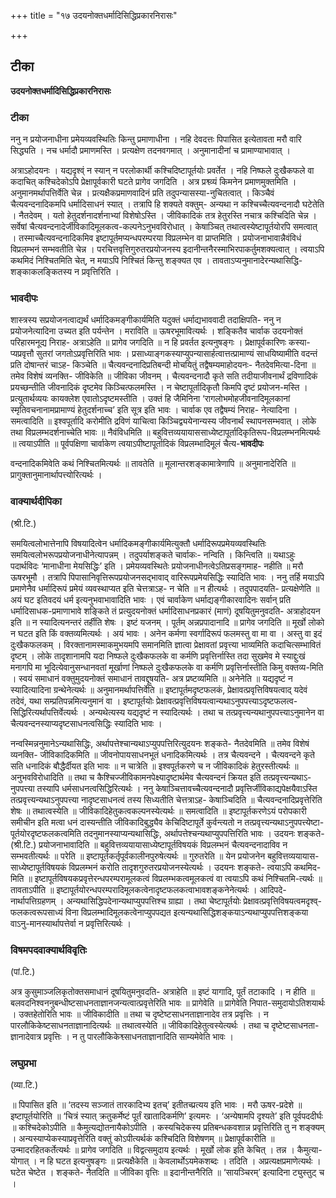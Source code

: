 +++
title = "१७ उदयनोक्तधर्मादिसिद्धिप्रकारनिरासः"

+++


## टीका

**उदयनोक्तधर्मादिसिद्धिप्रकारनिरासः**

### **टीका** 

ननु न प्रयोजनाधीना प्रमेयव्यवस्थितिः किन्तु प्रमाणाधीना । नहि देवदत्तः पिपासित इत्येतावता मरौ वारि सिद्ध्यति । नच धर्मादौ प्रमाणमस्ति । प्रत्यक्षेण तदनवगमात् । अनुमानादीनां च प्रामाण्याभावात् ।

अत्राऽहोदयनः । यद्यदृश्व्ं न स्यान् न परलोकार्थी कश्चिदिष्टापूर्तयोः प्रवर्तेत । नहि निष्फले दुःखैकफले वा कदाचित् कश्चिदेकोऽपि प्रेक्षापूर्वकारी घटते प्रागेव जगदिति । अत्र प्रश्व्व्यं किमनेन प्रमाणमुक्तमिति । अनुमानमर्थापत्तिर्वेति चेन्न । प्रत्यक्षैकप्रमाणवादिनं प्रति तदुपन्यासस्या-नुचितत्वात् । किञ्चैवं चैत्यवन्दनादिकमपि धर्मादिसाधनं स्यात् । तत्रापि हि शक्यते वक्तुम्- अन्यथा न कश्चिच्चैत्यवन्दनादौ घटेतेति । नैतदेवम् । यतो हेतुदर्शनादर्शनाभ्यां विशेषोऽस्ति । जीविकादिकं तत्र हेतुरस्ति नचात्र कश्चिदिति चेन्न । सर्वेषां चैत्यवन्दनादेर्जीविकादिमूलकत्व-कल्पनेऽनुभवविरोधात् । केषाञ्चित् तथात्वस्येष्टापूर्तयोरपि समत्वात् । तस्माच्चैत्यवन्दनादिकमिव इष्टापूर्तमप्यन्धपरम्परया विप्रलम्भेन वा प्राप्तमिति । प्रयोजनाभावान्नैवंविधं विप्रलम्भनं सम्भवतीति चेन्न । परचित्तवृत्तिगुरुतरप्रयोजनस्य इदानीन्तनैरस्माभिरपाकर्तुमशक्यत्वात् । त्वयाऽपि कथमिदं निश्चितमिति चेत्, न मयाऽपि निश्चितं किन्तु शङ्क्यत एव । तावताऽप्यनुमानादेरन्यथासिद्धि-शङ्काकलङ्कितस्य न प्रवृत्तिरिति ।

### **भावदीपः** 

शास्त्रस्य सप्रयोजनत्वाद्यर्थं धर्मादिकमङ्गीकार्यमिति यदुक्तं धर्माद्यभाववादी तदाक्षिपति- ननु न प्रयोजनेत्यादिना उच्यत इति पर्यन्तेन । मराविति ॥ ऊषरभूमावित्यर्थः । शङ्कितैव चार्वाक उदयनोक्तं परिहारमनूद्य निराह- अत्राऽहेति ॥ प्रागेव जगदिति ॥ न हि प्रवर्तत इत्यनुषङ्गः । प्रेक्षापूर्वकारिणः कस्या-प्यप्रवृत्तौ सुतरां जगतोऽप्रवृत्तिरिति भावः । प्रसाध्याङ्गकस्याप्युपन्यासार्हत्वात्तत्प्रामाण्यं साधयिष्यामीति वदन्तं प्रति दोषान्तरं चाऽह- किञ्चेति ॥ चैत्यवन्दनादिप्रतिबन्दी मोचयितुं तद्वैषम्यमाहोदयनः- नैतदेवमित्या-दिना ॥ तमेव विशेषं व्यनक्ति- जीविकेति ॥ जीविका जीवनम् । चैत्यवन्दनादौ कृते सति तदीयाजीवनार्थं द्रविणादिकं प्रयच्छन्तीति जीवनादिकं दृष्टमेव किञ्चित्फलमस्ति । न चेष्टापूर्तादिकृतौ किमपि दृष्टं प्रयोजन-मस्ति । प्रत्युतार्थव्ययः कायक्लेश एवातोऽदृष्टमस्तीति । उक्तं हि जैमिनिना ‘रागलोभमोहजीवनादिमूलकानां स्मृतिवचनानामप्रामाण्यं हेतुदर्शनाच्च’ इति सूत्र इति भावः । चार्वाक एव तद्वैषम्यं निराह- नेत्यादिना । समत्वादिति ॥ इश्वपूर्तादि करोमीति द्रविणं याचित्वा किञ्चिद्व्ययेनान्यस्य जीवनार्थं स्थापनसम्भवात् ।
लोके तथा विप्रलम्भदर्शनाच्चेति भावः ॥ नैवंविधमिति ॥ बहुवित्तव्ययायाससाध्येष्टापूर्तादिकृतिरूप-विप्रलम्भनमित्यर्थः ॥ त्वयाऽपीति ॥ पूर्वपक्षिणा चार्वाकेण त्वयाऽपीष्टापूर्तादिकं विप्रलम्भादिमूलं चैत्य-**भावदीपः** 

वन्दनादिकमिवेति कथं निश्चितमित्यर्थः ॥ तावतेति ॥ मूलान्तरशङ्कामात्रेणापि ॥ अनुमानादेरिति ॥ प्रागुक्तानुमानार्थापत्त्योरित्यर्थः ।

### **वाक्यार्थदीपिका**

(श्री.टि.)

समयित्वलोभात्तेनापि विषयादित्वेन धर्मादिकमङ्गीकार्यमित्युक्तौ धर्मादिरूपप्रमेयव्यवस्थितिः समयित्वलोभरूपप्रयोजनाधीनेत्यापन्नम् । तदुपर्याशङ्कते चार्वाकः- नन्विति । किन्त्विति ॥ यथाऽहुः पदार्थविदः ‘मानाधीना मेयसिद्धिः’ इति । प्रमेयव्यवस्थितेः प्रयोजनाधीनत्वेऽतिप्रसङ्गमाह- नहीति ॥ मरौ ऊषरभूमौ । तत्रापि पिपासानिवृत्तिरूपप्रयोजनसद्भावाद् वारिरूपप्रमेयसिद्धिः स्यादिति भावः । ननु तर्हि मयाऽपि प्रमाणेनैव धर्मादिरूपं प्रमेयं व्यवस्थाप्यत इति चेत्तत्राऽह- न चेति ॥ न हीत्यर्थः । तदुपपादयति- प्रत्यक्षेणेति ॥ अयं घट इतिवदयं धर्म इत्यनुभवाभावादिति भावः । एवं चार्वाकेण धर्माद्यङ्गीकारवादिनः सर्वान् प्रति धर्मादिसाधक-प्रमाणाभावे शङ्किते तं प्रत्युदयनोक्तं धर्मादिसाधनप्रकारं (माणं) दूषयितुमनुवदति- अत्राहोदयन इति ॥ न स्यादित्यनन्तरं तर्हीति शेषः । इष्टं यजनम् । पूर्तम् अन्नप्रपादानादि ॥ प्रागेव जगदिति ॥ मूर्खो लोको न घटत इति किं वक्तव्यमित्यर्थः । अयं भावः । अनेन कर्मणा स्वर्गादिरूपं फलमस्तु वा मा वा । अस्तु वा इदं दुःखैकफलकम् । विरक्तानामस्माकमुभयमपि समानमिति ज्ञात्वा प्रेक्षावतां प्रवृत्त्या भाव्यमिति कदाचित्सम्भावितं दृष्टम् । लोके तादृशानामपि यदा निष्फले दुःखैकफलके वा कर्मणि प्रवृत्तिर्नास्ति तदा सुखमेव मे स्याद्दुःखं मनागपि मा भूदित्येवानुसन्धानवतां मूर्खाणां निष्फले दुःखैकफलके वा कर्मणि प्रवृत्तिर्नास्तीति किमु वक्तव्य-मिति । स्वयं समाधानं वक्तुमुदयनोक्तं समाधानं तावद्दूषयति- अत्र प्रष्टव्यमिति ॥ अनेनेति ॥ यद्यदृष्टं न स्यादित्यादिना ग्रन्थेनेत्यर्थः ॥ अनुमानमर्थापत्तिर्वेति ॥ इष्टापूर्तमदृष्टफलकं, प्रेक्षावत्प्रवृत्तिविषयत्वाद् यदेवं तदेवं, यथा सम्प्रतिपन्नमित्यनुमानं वा । इष्टापूर्तयोः प्रेक्षावत्प्रवृत्तिविषयत्वान्यथाऽनुपपत्त्याऽदृष्टफलत्व-सिद्धिरित्यर्थापत्तिर्वेत्यर्थः । अन्यथेत्यस्य यद्यदृष्टं न स्यादित्यर्थः । तथा च तत्प्रवृत्त्यन्यथानुपपत्त्याऽनुमानेन वा चैत्यवन्दनस्याप्यदृष्टसाधनत्वसिद्धिः स्यादिति भावः ।

नन्वस्मिन्ननुमानेऽन्यथासिद्धिः, अर्थापत्तेश्चान्यथाऽप्युपपत्तिरित्युदयनः शङ्कते- नैतदेवमिति ॥ तमेव विशेषं व्यनक्ति- जीविकादिकमिति ॥ जीवनोपायसाधनभूतं धनादिकमित्यर्थः । तत्र चैत्यवन्दने । चैत्यवन्दने कृते सति धनादिकं बौद्धैर्दीयत इति भावः ॥ न चात्रेति ॥ इश्वपूर्तकरणे च न जीविकादिकं हेतुरस्तीत्यर्थः ॥ अनुभवविरोधादिति ॥ तथा च कैश्चिज्जीविकामनपेक्ष्यादृष्टार्थमेव चैत्यवन्दनं क्रियत इति तत्प्रवृत्त्यन्यथाऽ-नुपपत्त्या तस्यापि धर्मसाधनत्वसिद्धिरित्यर्थः । ननु केषाञ्चित्तावच्चैत्यवन्दनादौ प्रवृत्तिर्जीविकाद्यपेक्षयैवाऽस्ति तत्प्रवृत्त्यन्यथाऽनुपपत्त्या नादृष्टसाधनत्वं तस्य सिध्यतीति चेत्तत्राऽह- केषाञ्चिदिति ॥ चैत्यवन्दनादिप्रवृत्तेरिति शेषः ॥ तथात्वस्येति ॥ जीविकादिहेतुकत्वकल्पनस्येत्यर्थः ॥ समत्वादिति ॥ इष्टापूर्तकरणेऽयं परोपकारी समीचीन इति मत्वा धनं दास्यन्तीति जीविकादिबुद्ध्यैव केचिदिष्टापूर्ते कुर्वन्त्यतो न तत्प्रवृत्त्यन्यथाऽनुपपत्त्येष्टा-पूर्तयोरदृष्टफलकत्वमिति तदनुमानस्याप्यन्यथासिद्धिः, अर्थापत्तेश्चन्यथाप्युपपत्तिरिति भावः । उदयनः शङ्कते- (श्री.टि.) प्रयोजनाभावादिति ॥ बहुवित्तव्ययायासाध्येष्टापूर्तविषयकं विप्रलम्भनं चैत्यवन्दनादाविव न सम्भवतीत्यर्थः ॥ परेति ॥ इष्टापूर्तकर्तृपूर्वकालीनपुरुषेत्यर्थः ॥ गुरुतरेति ॥ येन प्रयोजनेन बहुवित्तव्ययायास-साध्येष्टापूर्तविषयकं विप्रलम्भनं करोति तादृशगुरुतरप्रयोजनस्येत्यर्थः । उदयनः शङ्कते- त्वयाऽपि कथमिद-मिति ॥ इष्टापूर्तविषयकप्रवृत्तेरन्धपरम्परामूलकत्वं विप्रलम्भकत्वमूलकत्वं वा त्वयाऽपि कथं निश्चितमि-त्यर्थः ॥ तावताऽपीति ॥ इष्टापूर्तयोरन्धपरम्परादिमूलकत्वेनादृष्टफलकत्वाभावशङ्कनेनेत्यर्थः । आदिपदे-नार्थापत्तिग्रहणम् । अन्यथासिद्धिपदेनान्यथाप्युपपत्तिश्च ग्राह्या । तथा चेष्टापूर्तयोः प्रेक्षावत्प्रवृत्तिविषयत्वमदृश्व्-फलकत्वरूपसाध्यं विना विप्रलम्भादिमूलकत्वेनाप्युपपद्यत इत्यन्यथासिद्धिशङ्कयाऽन्यथाप्युपपत्तिशङ्कया वाऽनु-मानस्यार्थापत्तेर्वा न प्रवृत्तिरित्यर्थः ।

### **विषमपदवाक्यार्थविवृतिः**

(पां.टि.)

अत्र कुसुमाञ्जलिकृतोक्तसमाधानं दूषयितुमनुवदति- अत्राहेति ॥ इष्टं यागादि, पूर्तं तटाकादि । न हीति ॥ बलवदनिश्वननुबन्धीष्टसाधनताज्ञानजन्यत्वात्प्रवृत्तेरिति भावः ॥ प्रागेवेति ॥ प्रागेवेति निपात-समुदायोऽतिशयार्थः । उक्तहेतोरिति भावः ॥ जीविकादीति ॥ तथा च दृष्टेष्टसाधनताज्ञानादेव तत्र प्रवृत्तिः । न पारलौकिकेष्टसाधनताज्ञानादित्यर्थः ॥ तथात्वस्येति ॥ जीविकादिहेतुत्वस्येत्यर्थः । तथा च दृष्टेष्टसाधनता-ज्ञानादेवात्र प्रवृत्तिः । न तु पारलौकिकेश्व्साधनताज्ञानादिति साम्यमेवेति भावः ।

### **लघुप्रभा**

(व्या.टि.)

॥ पिपासित इति ॥ ‘तदस्य सञ्जातं तारकादिभ्य इतच्’ इतीतच्प्रत्यय इति भावः । मरौ ऊषर-प्रदेशे ॥ इष्टापूर्तयोरिति ॥ ‘चित्रं स्यात् क्रतुकर्मेष्टं पूर्तं खातादिकर्मणि’ इत्यमरः । ‘अन्येषामपि दृश्यते’ इति पूर्वपददीर्घः ॥ कश्चिदेकोऽपीति ॥ कैमुत्यद्योतनायैकोऽपीति । कस्यचिदेकस्य प्रतिबन्धकवशान्न प्रवृत्तिरिति तु न शङ्क्यम् । अन्यस्याप्येकस्याप्रवृत्तेरिति वक्तुं कोऽपीत्यर्थकं कश्चिदिति विशेषणम् ॥ प्रेक्षापूर्वकारीति ॥ उन्मादरहितकर्तेत्यर्थः ॥ प्रागेव जगदिति ॥ विद्वत्समुदाय इत्यर्थः । मूर्खो लोक इति केचित् । तन्न । कैमुत्या-योगात् । न हि घटत इत्यनुषङ्गः ॥ प्रत्यक्षैकेति ॥ केवलार्थोऽयमेकशब्दः । तदिति । अप्रत्यक्षप्रमाणेत्यर्थः । घटेत चेष्टेत । शङ्कते- नैतदिति ॥ जीविका वृत्तिः ॥ इदानीन्तनैरिति ॥ ‘सायञ्चिरम्’ इत्यादिना ट्युस्तुट् च ।

